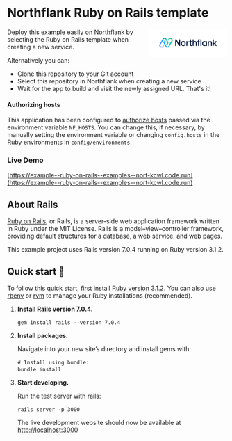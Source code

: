 # Northflank Ruby on Rails template

<a target="_blank" rel="noopener noreferrer" href="https://www.northflank.com">
    <img alt="Northflank" align="right" src="/media/logo.svg" width="35%" />
</a>

Deploy this example easily on [Northflank](https://www.northflank.com) by selecting the Ruby on Rails template when creating a new service.

Alternatively you can:

- Clone this repository to your Git account
- Select this repository in Northflank when creating a new service
- Wait for the app to build and visit the newly assigned URL. That's it!

#### Authorizing hosts

This application has been configured to [authorize hosts](https://guides.rubyonrails.org/configuring.html#actiondispatch-hostauthorization) passed via the environment variable `NF_HOSTS`. You can change this, if necessary, by manually setting the environment variable or changing `config.hosts` in the Ruby environments in `config/environments`.

### Live Demo
[https://example--ruby-on-rails--examples--nort-kcwl.code.run](https://example--ruby-on-rails--examples--nort-kcwl.code.run)

## About Rails
[Ruby on Rails](https://rubyonrails.org/), or Rails, is a server-side web application framework written in Ruby under the MIT License. Rails is a model–view–controller framework, providing default structures for a database, a web service, and web pages.

This example project uses Rails version 7.0.4 running on Ruby version 3.1.2.

## Quick start 🚀

To follow this quick start, first install [Ruby version 3.1.2](https://www.ruby-lang.org/en/documentation/installation/). You can also use [rbenv](https://github.com/rbenv/rbenv) or [rvm](https://rvm.io/) to manage your Ruby installations (recommended).


1.  **Install Rails version 7.0.4.**

    ```shell
    gem install rails --version 7.0.4
    ```

1.  **Install packages.**

    Navigate into your new site’s directory and install gems with:

    ```shell
    # Install using bundle:
    bundle install
    ```

1.  **Start developing.**

    Run the test server with rails:

    ```shell
    rails server -p 3000
    ```

    The live development website should now be available at [http://localhost:3000](http://localhost:3000)
